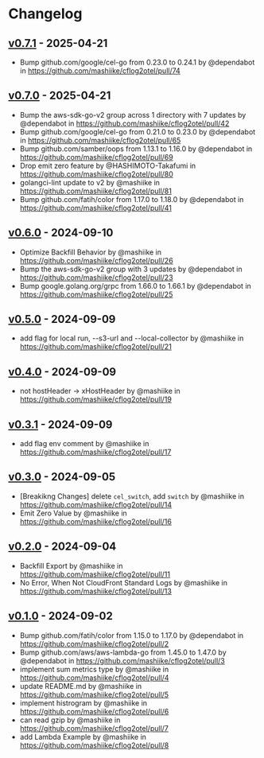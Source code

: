 # Changelog

## [v0.7.1](https://github.com/mashiike/cflog2otel/compare/v0.7.0...v0.7.1) - 2025-04-21
- Bump github.com/google/cel-go from 0.23.0 to 0.24.1 by @dependabot in https://github.com/mashiike/cflog2otel/pull/74

## [v0.7.0](https://github.com/mashiike/cflog2otel/compare/v0.6.0...v0.7.0) - 2025-04-21
- Bump the aws-sdk-go-v2 group across 1 directory with 7 updates by @dependabot in https://github.com/mashiike/cflog2otel/pull/42
- Bump github.com/google/cel-go from 0.21.0 to 0.23.0 by @dependabot in https://github.com/mashiike/cflog2otel/pull/65
- Bump github.com/samber/oops from 1.13.1 to 1.16.0 by @dependabot in https://github.com/mashiike/cflog2otel/pull/69
- Drop emit zero feature by @HASHIMOTO-Takafumi in https://github.com/mashiike/cflog2otel/pull/80
- golangci-lint update to v2 by @mashiike in https://github.com/mashiike/cflog2otel/pull/81
- Bump github.com/fatih/color from 1.17.0 to 1.18.0 by @dependabot in https://github.com/mashiike/cflog2otel/pull/41

## [v0.6.0](https://github.com/mashiike/cflog2otel/compare/v0.5.0...v0.6.0) - 2024-09-10
- Optimize Backfill Behavior by @mashiike in https://github.com/mashiike/cflog2otel/pull/26
- Bump the aws-sdk-go-v2 group with 3 updates by @dependabot in https://github.com/mashiike/cflog2otel/pull/23
- Bump google.golang.org/grpc from 1.66.0 to 1.66.1 by @dependabot in https://github.com/mashiike/cflog2otel/pull/25

## [v0.5.0](https://github.com/mashiike/cflog2otel/compare/v0.4.0...v0.5.0) - 2024-09-09
- add flag for local run, --s3-url and --local-collector by @mashiike in https://github.com/mashiike/cflog2otel/pull/21

## [v0.4.0](https://github.com/mashiike/cflog2otel/compare/v0.3.1...v0.4.0) - 2024-09-09
- not hostHeader -> xHostHeader by @mashiike in https://github.com/mashiike/cflog2otel/pull/19

## [v0.3.1](https://github.com/mashiike/cflog2otel/compare/v0.3.0...v0.3.1) - 2024-09-09
- add flag env comment by @mashiike in https://github.com/mashiike/cflog2otel/pull/17

## [v0.3.0](https://github.com/mashiike/cflog2otel/compare/v0.2.0...v0.3.0) - 2024-09-05
- [Breakikng Changes] delete `cel_switch`, add `switch` by @mashiike in https://github.com/mashiike/cflog2otel/pull/14
- Emit Zero Value by @mashiike in https://github.com/mashiike/cflog2otel/pull/16

## [v0.2.0](https://github.com/mashiike/cflog2otel/compare/v0.1.0...v0.2.0) - 2024-09-04
- Backfill Export by @mashiike in https://github.com/mashiike/cflog2otel/pull/11
- No Error, When Not CloudFront Standard Logs by @mashiike in https://github.com/mashiike/cflog2otel/pull/13

## [v0.1.0](https://github.com/mashiike/cflog2otel/commits/v0.1.0) - 2024-09-02
- Bump github.com/fatih/color from 1.15.0 to 1.17.0 by @dependabot in https://github.com/mashiike/cflog2otel/pull/2
- Bump github.com/aws/aws-lambda-go from 1.45.0 to 1.47.0 by @dependabot in https://github.com/mashiike/cflog2otel/pull/3
- implement sum metrics type by @mashiike in https://github.com/mashiike/cflog2otel/pull/4
- update README.md by @mashiike in https://github.com/mashiike/cflog2otel/pull/5
- implement histrogram by @mashiike in https://github.com/mashiike/cflog2otel/pull/6
- can read gzip by @mashiike in https://github.com/mashiike/cflog2otel/pull/7
- add Lambda Example by @mashiike in https://github.com/mashiike/cflog2otel/pull/8
